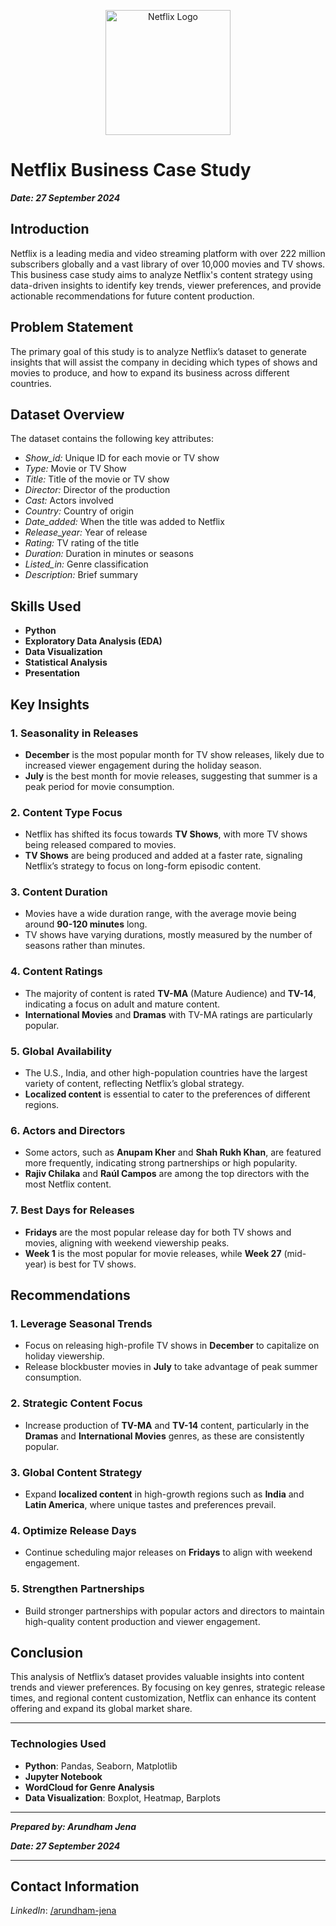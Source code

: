 <p align="center">
  <img src="/mnt/data/A_Netflix_logo_in_high_quality,_featuring_the_icon.png" alt="Netflix Logo" width="200">
</p>

# **Netflix Business Case Study**
**_Date: 27 September 2024_**

## **Introduction**
Netflix is a leading media and video streaming platform with over 222 million subscribers globally and a vast library of over 10,000 movies and TV shows. This business case study aims to analyze Netflix's content strategy using data-driven insights to identify key trends, viewer preferences, and provide actionable recommendations for future content production.

## **Problem Statement**
The primary goal of this study is to analyze Netflix’s dataset to generate insights that will assist the company in deciding which types of shows and movies to produce, and how to expand its business across different countries.

## **Dataset Overview**
The dataset contains the following key attributes:

* _Show_id:_ Unique ID for each movie or TV show
* _Type:_ Movie or TV Show
* _Title:_ Title of the movie or TV show
* _Director:_ Director of the production
* _Cast:_ Actors involved
* _Country:_ Country of origin
* _Date_added:_ When the title was added to Netflix
* _Release_year:_ Year of release
* _Rating:_ TV rating of the title
* _Duration:_ Duration in minutes or seasons
* _Listed_in:_ Genre classification
* _Description:_ Brief summary

## **Skills Used**
* **Python**
* **Exploratory Data Analysis (EDA)**
* **Data Visualization** 
* **Statistical Analysis**
* **Presentation**

## **Key Insights**

### **1. Seasonality in Releases**
* **December** is the most popular month for TV show releases, likely due to increased viewer engagement during the holiday season.
* **July** is the best month for movie releases, suggesting that summer is a peak period for movie consumption.

### **2. Content Type Focus**
* Netflix has shifted its focus towards **TV Shows**, with more TV shows being released compared to movies.
* **TV Shows** are being produced and added at a faster rate, signaling Netflix’s strategy to focus on long-form episodic content.

### **3. Content Duration**
* Movies have a wide duration range, with the average movie being around **90-120 minutes** long.
* TV shows have varying durations, mostly measured by the number of seasons rather than minutes.

### **4. Content Ratings**
* The majority of content is rated **TV-MA** (Mature Audience) and **TV-14**, indicating a focus on adult and mature content.
* **International Movies** and **Dramas** with TV-MA ratings are particularly popular.

### **5. Global Availability**
* The U.S., India, and other high-population countries have the largest variety of content, reflecting Netflix’s global strategy.
* **Localized content** is essential to cater to the preferences of different regions.

### **6. Actors and Directors**
* Some actors, such as **Anupam Kher** and **Shah Rukh Khan**, are featured more frequently, indicating strong partnerships or high popularity.
* **Rajiv Chilaka** and **Raúl Campos** are among the top directors with the most Netflix content.

### **7. Best Days for Releases**
* **Fridays** are the most popular release day for both TV shows and movies, aligning with weekend viewership peaks.
* **Week 1** is the most popular for movie releases, while **Week 27** (mid-year) is best for TV shows.

## **Recommendations**

### **1. Leverage Seasonal Trends**
* Focus on releasing high-profile TV shows in **December** to capitalize on holiday viewership.
* Release blockbuster movies in **July** to take advantage of peak summer consumption.

### **2. Strategic Content Focus**
* Increase production of **TV-MA** and **TV-14** content, particularly in the **Dramas** and **International Movies** genres, as these are consistently popular.

### **3. Global Content Strategy**
* Expand **localized content** in high-growth regions such as **India** and **Latin America**, where unique tastes and preferences prevail.

### **4. Optimize Release Days**
* Continue scheduling major releases on **Fridays** to align with weekend engagement.

### **5. Strengthen Partnerships**
* Build stronger partnerships with popular actors and directors to maintain high-quality content production and viewer engagement.

## **Conclusion**
This analysis of Netflix’s dataset provides valuable insights into content trends and viewer preferences. By focusing on key genres, strategic release times, and regional content customization, Netflix can enhance its content offering and expand its global market share.

---

### **Technologies Used**
* **Python**: Pandas, Seaborn, Matplotlib
* **Jupyter Notebook**
* **WordCloud for Genre Analysis**
* **Data Visualization**: Boxplot, Heatmap, Barplots

---

**_Prepared by: Arundham Jena_**

**_Date: 27 September 2024_**

---

## **Contact Information**
*LinkedIn*: [/arundham-jena](www.linkedin.com/in/arundham-jena-59aa20143)
